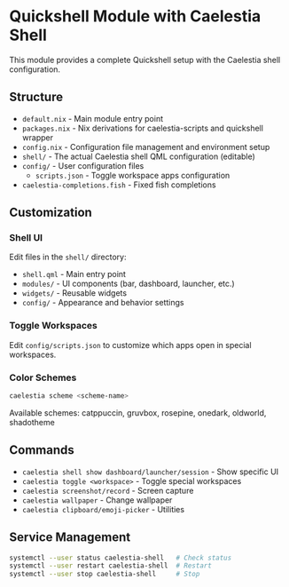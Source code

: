 # Quickshell Module with Caelestia Shell

This module provides a complete Quickshell setup with the Caelestia shell configuration.

## Structure

- `default.nix` - Main module entry point
- `packages.nix` - Nix derivations for caelestia-scripts and quickshell wrapper
- `config.nix` - Configuration file management and environment setup
- `shell/` - The actual Caelestia shell QML configuration (editable)
- `config/` - User configuration files
  - `scripts.json` - Toggle workspace apps configuration
- `caelestia-completions.fish` - Fixed fish completions

## Customization

### Shell UI
Edit files in the `shell/` directory:
- `shell.qml` - Main entry point
- `modules/` - UI components (bar, dashboard, launcher, etc.)
- `widgets/` - Reusable widgets
- `config/` - Appearance and behavior settings

### Toggle Workspaces
Edit `config/scripts.json` to customize which apps open in special workspaces.

### Color Schemes
```bash
caelestia scheme <scheme-name>
```

Available schemes: catppuccin, gruvbox, rosepine, onedark, oldworld, shadotheme

## Commands

- `caelestia shell show dashboard/launcher/session` - Show specific UI
- `caelestia toggle <workspace>` - Toggle special workspaces
- `caelestia screenshot/record` - Screen capture
- `caelestia wallpaper` - Change wallpaper
- `caelestia clipboard/emoji-picker` - Utilities

## Service Management

```bash
systemctl --user status caelestia-shell   # Check status
systemctl --user restart caelestia-shell  # Restart
systemctl --user stop caelestia-shell     # Stop
```